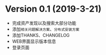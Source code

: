# Version 0.1 (2019-3-21)
- 完成资产发现以及搜索大部分功能
- 添加`相关问题解决方案`、`分布式安装方案`
- 添加THANKS、CHANGELOG
- WEB界面显示版本信息
- 登录页面